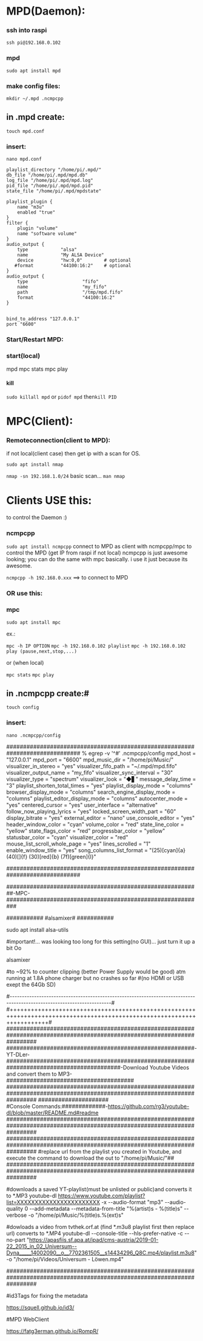 # MPD(Daemon):

### ssh into raspi 
`ssh pi@192.168.0.102` 

### mpd
`sudo apt install mpd`

### make config files:

`mkdir ~/.mpd .ncmpcpp` 

## in .mpd create:
`touch mpd.conf`

### insert:
`nano mpd.conf`
```music_directory "/home/pi/Music/"
playlist_directory "/home/pi/.mpd/"
db_file "/home/pi/.mpd/mpd.db"
log_file "/home/pi/.mpd/mpd.log"
pid_file "/home/pi/.mpd/mpd.pid"
state_file "/home/pi/.mpd/mpdstate"

playlist_plugin {
    name "m3u"
    enabled "true"
}
filter {
    plugin "volume"
    name "software volume"
}
audio_output {
    type            "alsa"
    name            "My ALSA Device"
    device          "hw:0,0"        # optional
   #format          "44100:16:2"    # optional
}
audio_output {
    type                    "fifo"
    name                    "my_fifo"
    path                    "/tmp/mpd.fifo"
    format                  "44100:16:2"
}

 
bind_to_address "127.0.0.1"
port "6600"
```
### Start/Restart MPD:

### start(local)
mpd
mpc stats 
mpc play

#### kill
`sudo killall mpd` or `pidof mpd` then`kill PID`

# MPC(Client):
### Remoteconnection(client to MPD):

if not local(client case) then get ip with a scan for OS.

`sudo apt install nmap`

`nmap -sn 192.168.1.0/24` basic scan... `man nmap`

# Clients USE this:
to control the Daemon :)

### ncmpcpp 
`sudo apt install ncmpcpp`
connect to MPD as client with ncmpcpp/mpc to control the MPD (get IP from raspi if not local) 
ncmpcpp is just awesome looking; you can do the same with mpc basically.
i use it just because its awesome.

`ncmpcpp -h 192.168.0.xxx` ==> to connect to MPD 

### OR use this:

### mpc 
`sudo apt install mpc`

ex.:

`mpc -h IP OPTION`
`mpc -h 192.168.0.102 playlist`
`mpc -h 192.168.0.102 play (pause,next,stop,...)`

or (when local)

`mpc stats`
`mpc play`

## in .ncmpcpp create:#

`touch config`

### insert:

`nano .ncmpcpp/config`

##############################################################################
% egrep -v '^#' .ncmpcpp/config
mpd_host = "127.0.0.1"
mpd_port = "6600"
mpd_music_dir = "/home/pi/Music/"
visualizer_in_stereo = "yes"
visualizer_fifo_path = "~/.mpd/mpd.fifo"
visualizer_output_name = "my_fifo"
visualizer_sync_interval = "30"
visualizer_type = "spectrum"
visualizer_look = "◆▋"
message_delay_time = "3"
playlist_shorten_total_times = "yes"
playlist_display_mode = "columns"
browser_display_mode = "columns"
search_engine_display_mode = "columns"
playlist_editor_display_mode = "columns"
autocenter_mode = "yes"
centered_cursor = "yes"
user_interface = "alternative"
follow_now_playing_lyrics = "yes"
locked_screen_width_part = "60"
display_bitrate = "yes"
external_editor = "nano"
use_console_editor = "yes"
header_window_color = "cyan"
volume_color = "red"
state_line_color = "yellow"
state_flags_color = "red"
progressbar_color = "yellow"
statusbar_color = "cyan"
visualizer_color = "red"
mouse_list_scroll_whole_page = "yes"
lines_scrolled = "1"
enable_window_title = "yes"
song_columns_list_format = "(25)[cyan]{a} (40)[]{f} (30)[red]{b} (7f)[green]{l}"

##############################################################################

##########################################################-MPC-###########################################################

###########
#alsamixer#
###########

sudo apt install alsa-utils

#important!... was looking too long for this setting(no GUI)... just turn it up a bit Oo

alsamixer

#to ~92% to counter clipping (better Power Supply would be good) atm running at 1.8A phone charger but no crashes so far
#(no HDMI or USB exept the 64Gb SD)  

#-----------------------------------------------------------------------------------------------------------------------#
#+++++++++++++++++++++++++++++++++++++++++++++++++++++++++++++++++++++++++++++++++++++++++++++++++++++++++++++++++++++++#
#########################################################################################################################
########################################################-YT-DLer-########################################################
##################################-Download Youtube Videos and convert them to MP3-######################################
#########################################################################################################################
#####################										  
#Console Commands:#############-https://github.com/rg3/youtube-dl/blob/master/README.md#readme
#########################################################################################################################
#########################################################################################################################
#replace url from the playlist you created in Youtube, and execute the command to download the out to "/home/pi/Music/"##
#########################################################################################################################


#downloads a saved YT-playlist(must be unlisted or public)and converts it to *.MP3
youtube-dl https://www.youtube.com/playlist?list=XXXXXXXXXXXXXXXXXXXXXXX -x --audio-format "mp3" --audio-quality 0 --add-metadata --metadata-from-title "%(artist)s - %(title)s" --verbose -o "/home/pi/Music/%(title)s.%(ext)s"


#dowloads a video from tvthek.orf.at (find *.m3u8 playlist first then replace url) converts to *.MP4
youtube-dl --console-title --hls-prefer-native -c --no-part "https://apasfiis.sf.apa.at/ipad/cms-austria/2019-01-22_2015_in_02_Universum--Dyna_____14002090__o__7702361505__s14434296_Q8C.mp4/playlist.m3u8" -o "/home/pi/Videos/Universum - Löwen.mp4"

#########################################################################################################################

#id3Tags for fixing the metadata

https://squell.github.io/id3/

#MPD WebClient

https://fatg3erman.github.io/RompR/


